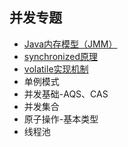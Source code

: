 ## 并发专题
* [Java内存模型（JMM）](jmm/JMM.md)
* [synchronized原理](synchronized/SYNCHRONIZED.md)
* [volatile实现机制](volatile/VOLATILE.md)
* 单例模式
* 并发基础-AQS、CAS
* 并发集合
* 原子操作-基本类型
* 线程池
